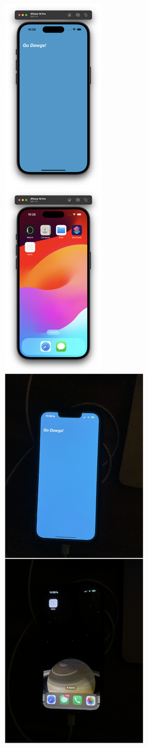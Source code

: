 <p>
  <img src="screenshots/emulator.png" alt="Emulator" height="600" />
  <img src="screenshots/home.png" alt="Home Screen" height="600" />
  <img src="screenshots/phone.png" alt="phone screen" height="600" />
  <img src="screenshots/phone-home.png" alt="phone screen" height="600" />
</p>
